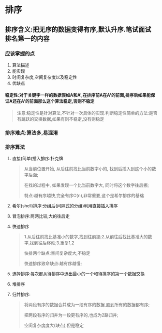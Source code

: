 <!--
 * @Author: Lumen
 * @Date: 2022-02-27 21:24:08
 * @LastEditTime: 2022-02-27 21:33:53
 * @LastEditors: Lumen
 * @Description:
 * 👻👻👻👻👻👻👻👻
-->

# 排序

## 排序含义:把无序的数据变得有序,默认升序.笔试面试排名第一的内容

### 应该掌握的点

1. 算法描述
2. 能实现
3. 时间复杂度,空间复杂度以及稳定性
4. 优缺点

#### 稳定性:对于关键字一样的数据假如A和A',在排序前A在A'的前面,排序后如果能保证A还在A'的前面那么这个算法稳定,否则不稳定
>
> 注意:稳定性是针对算法,不针对一次具体的实现.判断稳定性简单的方法:是否有跳跃的交换数据,如果有则不稳定,没有则稳定

### 排序难点:算法多,易混淆

### 排序算法

1. 直接(简单)插入排序:扑克牌
    > 从当前位置开始, 从后往前找比当前数字小的, 找到后插入到这个小的数字后面;
    >
    > 在找的过程中, 如果发现一个比当前数字大, 同时将这个数字往后挪;
    >
    > 特点:越有序越快,完全有序O(n),非常重要,这个是希尔排序的基础
2. 希尔(shell)排序:分组后(间隔式的分组)利用直接插入排序
3. 冒泡排序:两两比较,大的往后走

4. 快速排序
    >
    > 1.从后往前找比基准小的数字,找到往前挪;2.从前往后找比基准大的数字,找到往后移动;3.重复1,2
    >
    > 快排两个缺点:空间复杂度大,不稳定
    >
    > 快速排序致命缺点:越有序越慢;

5. 选择排序:每次都从待排序中选出最小的一个和待排序的第一个数据交换
6. 堆排序
7. 归并排序:
    >
    > 将两段有序的数据合并成为一段有序的数据,直到所有的数据都有序;
    >
    > 把两段有序的归并为一段更有序的,也成为2路归并;
    >
    > 空间复杂度度大(缺点),但是稳定
